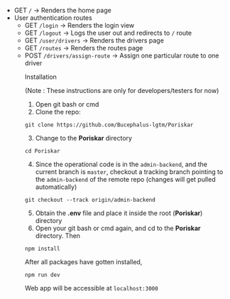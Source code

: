<ul>
<li>GET <code>/</code> -> Renders the home page</li>
<li>User authentication routes
<ul>
<li>GET <code>/login</code> -> Renders the login view</li>
<li>GET <code>/logout</code> -> Logs the user out and redirects to <code>/</code> route</li>
<li>GET <code>/user/drivers</code> -> Renders the drivers page</li>
<li>GET <code>/routes</code> -> Renders the routes page</li>

<li>POST <code>/drivers/assign-route</code> -> Assign one particular route to one driver</li>

Installation</h3>

<p>(Note : These instructions are only for developers/testers for now)</p>
<ol>
<li>Open git bash or cmd</li>
<li>Clone the repo:</li>
</ol>
<pre><code>git clone https://github.com/Bucephalus-lgtm/Poriskar
</code></pre>
<ol start="3">
<li>Change to the <strong>Poriskar</strong> directory</li>
</ol>
<pre><code>cd Poriskar
</code></pre>
<ol start="4">
<li>Since the operational code is in the <code>admin-backend</code>, and the current branch is <code>master</code>, checkout a tracking branch pointing to the <code>admin-backend</code> of the remote repo (changes will get pulled automatically)</li>
</ol>
<pre><code>git checkout --track origin/admin-backend
</code></pre>
<ol start="5">
<li>Obtain the <strong>.env</strong> file and place it inside the root (<strong>Poriskar</strong>) directory</li>
<li>Open your git bash or cmd again, and cd to the <strong>Poriskar</strong> directory. Then</li>
</ol>
<pre><code>npm install
</code></pre>
<p>After all packages have gotten installed,</p>
<pre><code>npm run dev
</code></pre>
<p>Web app will be accessible at <code>localhost:3000</code></p>
</article>
      </div>
  </div>


  
  
  
  
  
  
  
  
  
  
  
  
  
  
  
  
  
  
  
  
  
  
  
  
  
  
  
  
  
  
  
  
  
  
  
  
  
  
  
  
  
  
  
  
  
  
  
  
  
  
  
  
  
  
  
  
  
  
  
  
  
  
  
  
  
  
  
  
  
  
  
  
  
  
  
  
  
  
  
  
  
  
  
  
  
  
  
  
  
  
  
  
  
  
  
  
  
  
  
  
  
  
  
  
  
  
  
  
  
  
  
  
  
  
  
</div>
